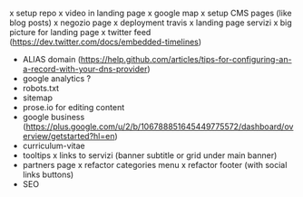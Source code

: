 x setup repo
x video in landing page
x google map
x setup CMS pages (like blog posts)
x negozio page
x deployment travis
x landing page servizi
x big picture for landing page
x twitter feed (https://dev.twitter.com/docs/embedded-timelines)
- ALIAS domain (https://help.github.com/articles/tips-for-configuring-an-a-record-with-your-dns-provider)
- google analytics ?
- robots.txt
- sitemap
- prose.io for editing content
- google business (https://plus.google.com/u/2/b/106788851645449775572/dashboard/overview/getstarted?hl=en)
- curriculum-vitae
- tooltips
x links to servizi (banner subtitle or grid under main banner)
- partners page
x refactor categories menu
x refactor footer (with social links buttons)
- SEO